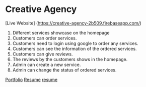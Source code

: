 # Creative Agency

[Live Website] (https://creative-agency-2b509.firebaseapp.com/)

1. Different services showcase on the homepage
2. Customers can order services.
3. Customers need to login using google to order any services.
4. Customers can see the information of the ordered services.
5. Customers can give reviews.
6. The reviews by the customers shows in the homepage.
7. Admin can create a new service.
8. Admin can change the status of ordered services.

[Portfolio][portfolio]
[Resume] [resume]

[portfolio]: https://nur-a-alam.me/
[resume]: https://drive.google.com/file/d/1JUzoOcAMR58wOuVWR4SZVVl4rrk3_UYb/view
